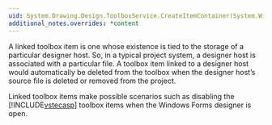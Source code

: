 ```yaml
---
uid: System.Drawing.Design.ToolboxService.CreateItemContainer(System.Windows.Forms.IDataObject)
additional_notes.overrides: *content
---
```


<p>A linked toolbox item is one whose existence is tied to the storage of a particular designer host. So, in a typical project system, a designer host is associated with a particular file. A toolbox item linked to a designer host would automatically be deleted from the toolbox when the designer host’s source file is deleted or removed from the project.  
  
 Linked toolbox items make possible scenarios such as disabling the [!INCLUDE[vstecasp](~/includes/vstecasp-md.md)] toolbox items when the Windows Forms designer is open.</p>



